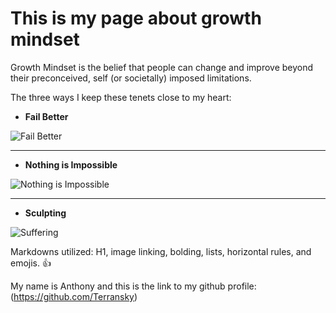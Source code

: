 # This is my page about growth mindset

Growth Mindset is the belief that people can change and improve beyond their preconceived, self (or societally) imposed limitations.

The three ways I keep these tenets close to my heart:

* **Fail Better**

![Fail Better](https://www.goethe.de/resources/files/jpg930/14174693406_9fd1e3e60f_o-formatkey-jpg-w320m.jpg)

---

* **Nothing is Impossible**

![Nothing is Impossible](https://memegenerator.net/img/instances/65604970/nothing-is-impossible-if-you-just-dooooo-it.jpg)

---

* **Sculpting**

![Suffering](https://images.gr-assets.com/quotes/1424559768p8/158868.jpg)


Markdowns utilized: H1, image linking, bolding, lists, horizontal rules, and emojis. :+1:


My name is Anthony and this is the link to my github profile: (https://github.com/Terransky)


